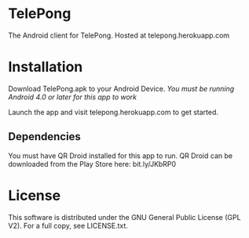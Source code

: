 TelePong
========

The Android client for TelePong.
Hosted at telepong.herokuapp.com

Installation
============

Download TelePong.apk to your Android Device.
*You must be running Android 4.0 or later for this app to work*

Launch the app and visit telepong.herokuapp.com to get started.

Dependencies
------------

You must have QR Droid installed for this app to run.
QR Droid can be downloaded from the Play Store here: bit.ly/JKbRP0

License
=======

This software is distributed under the GNU General Public License (GPL V2).
For a full copy, see LICENSE.txt.
